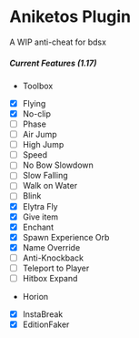
# Aniketos Plugin
A WIP anti-cheat for bdsx

##### Current Features (1.17)
- Toolbox
- [x] Flying
- [x] No-clip
- [ ] Phase
- [ ] Air Jump
- [ ] High Jump
- [ ] Speed
- [ ] No Bow Slowdown
- [ ] Slow Falling
- [ ] Walk on Water
- [ ] Blink
- [x] Elytra Fly
- [x] Give item
- [x] Enchant
- [x] Spawn Experience Orb
- [x] Name Override
- [ ] Anti-Knockback
- [ ] Teleport to Player
- [ ] Hitbox Expand

- Horion
- [x] InstaBreak
- [x] EditionFaker